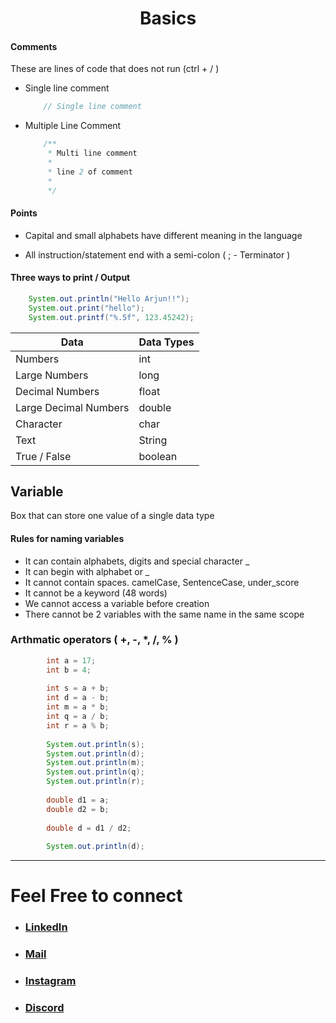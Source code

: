<h1 align="center" > Basics </h1>
<p align="center" > </p>

#### Comments
<p>These are lines of code that does not run (ctrl + / )</p>

+ Single line comment
    ```java
        // Single line comment 
    ```
+ Multiple Line Comment
    ```java
        /**
	     * Multi line comment 
	     * 
	     * line 2 of comment 
	     * 
	     */
    ```

#### Points

+ Capital and small alphabets have different meaning in the language

+ All instruction/statement end with a semi-colon ( ; - Terminator )
	    

#### Three ways to print / Output

```java
    System.out.println("Hello Arjun!!");
    System.out.print("hello");
    System.out.printf("%.5f", 123.45242);
```

| Data    | Data Types     |
| ------------- | ------------- |
| Numbers | int |
| Large Numbers | long |
| Decimal Numbers | float |
| Large Decimal Numbers | double|
| Character | char |
| Text | String |
| True / False | boolean |

        
## Variable 
<p> Box that can store one value of a single data type </p>

#### Rules for naming variables

+ It can contain alphabets, digits and special character _
+ It can begin with alphabet or _
+ It cannot contain spaces. camelCase, SentenceCase, under_score
+ It cannot be a keyword (48 words)
+ We cannot access a variable before creation 
+ There cannot be 2 variables with the same name in the same scope 

        
### Arthmatic operators ( +, -, *, /, %  )

```java
        int a = 17;
        int b = 4;
        
        int s = a + b;
        int d = a - b;
        int m = a * b;
        int q = a / b;
        int r = a % b;
        
        System.out.println(s);
        System.out.println(d);
        System.out.println(m);
        System.out.println(q);
        System.out.println(r);
        
        double d1 = a;
        double d2 = b;
        
        double d = d1 / d2;
        
        System.out.println(d);

```
        


***

# Feel Free to connect
+ ### [LinkedIn](https://www.linkedin.com/in/saurabhbahadur) 
+ ### [Mail](mailto:singhsaurabhbahadur@gmail.com)
+ ### [Instagram](https://www.instagram.com/saurabhbahadur_)
+ ### [Discord](https://discord.gg/aQR27Bg7de)


